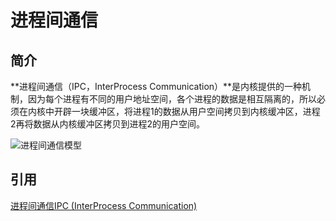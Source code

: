 # 进程间通信

## 简介

**进程间通信（IPC，InterProcess Communication）**是内核提供的一种机制，因为每个进程有不同的用户地址空间，各个进程的数据是相互隔离的，所以必须在内核中开辟一块缓冲区，将进程1的数据从用户空间拷贝到内核缓冲区，进程2再将数据从内核缓冲区拷贝到进程2的用户空间。

![进程间通信模型](D:\study_note\maningning1.github.io\images\others\ipc\进程间通信模型.png)

## 引用

[进程间通信IPC (InterProcess Communication)](https://www.jianshu.com/p/c1015f5ffa74)

